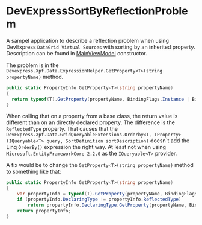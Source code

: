 # DevExpressSortByReflectionProblem

A sampel application to describe a reflection problem when using DevExpress `DataGrid Virtual Sources` with sorting by an inherited property.
Description can be found in [MainViewModel](https://github.com/rzlsoftware/DevExpressSortByReflectionProblem/blob/912953eafd52ba1a36183a00df1b88ab812eeb48/DevExpressSortByReflectionProblem/ViewModels/MainViewModel.cs#L40) constructor.

The problem is in the `Devexpress.Xpf.Data.ExpressionHelper.GetProperty<T>(string propertyName)` method.
```csharp
public static PropertyInfo GetProperty<T>(string propertyName)
{
  return typeof(T).GetProperty(propertyName, BindingFlags.Instance | BindingFlags.Public);
}
```
When calling that on a property from a base class, the return value is different than on an directly declared property.
The difference is the `ReflectedType` property.
That causes that the `DevExpress.Xpf.Data.GridQueryableExtensions.Orderby<T, TProperty>(IQueryable<T> query, SortDefinition sortDescription)` doesn´t add the Linq `OrderBy()` expression the right way.
At least not when using `Microsoft.EntityFrameworkCore 2.2.0` as the `IQueryable<T>` provider.

A fix would be to change the `GetProperty<T>(string propertyName)` method to something like that:
```csharp
public static PropertyInfo GetProperty<T>(string propertyName)
{
    var propertyInfo = typeof(T).GetProperty(propertyName, BindingFlags.Instance | BindingFlags.Public);
    if (propertyInfo.DeclaringType != propertyInfo.ReflectedType)
        return propertyInfo.DeclaringType.GetProperty(propertyName, BindingFlags.Instance | BindingFlags.Public);
    return propertyInfo;
}
```
